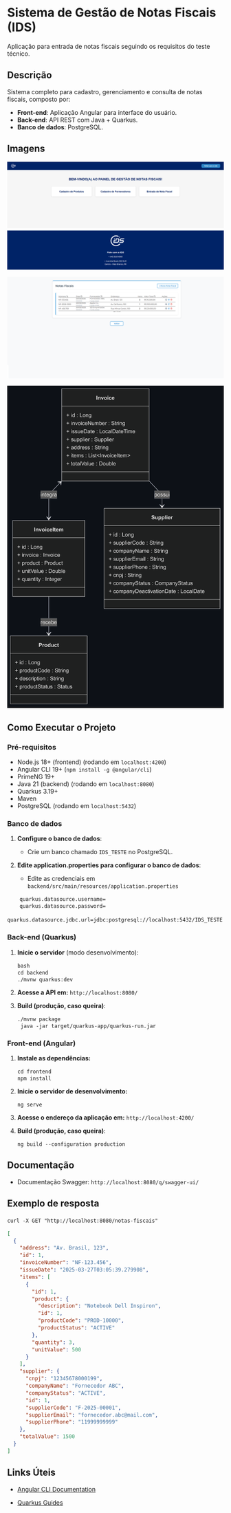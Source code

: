 # Sistema de Gestão de Notas Fiscais (IDS)
Aplicação para entrada de notas fiscais seguindo os requisitos do teste técnico.

##  Descrição
Sistema completo para cadastro, gerenciamento e consulta de notas fiscais, composto por:
- **Front-end**: Aplicação Angular para interface do usuário.
- **Back-end**: API REST com Java + Quarkus.
- **Banco de dados**: PostgreSQL.

## Imagens
![Dashboard](https://github.com/alves-jp/nota-fiscal-app/blob/main/media/dashboard.png?raw=true)

![Painel](https://github.com/alves-jp/nota-fiscal-app/blob/main/media/painel-notas-fiscais.png?raw=true)

![Arquitetura](https://raw.githubusercontent.com/alves-jp/nota-fiscal-app/refs/heads/main/media/diagrama-backend.png)

## Como Executar o Projeto
### **Pré-requisitos**
- Node.js 18+ (frontend) (rodando em `localhost:4200`)
- Angular CLI 19+ (`npm install -g @angular/cli`)
- PrimeNG 19+
- Java 21 (backend) (rodando em `localhost:8080`)
- Quarkus 3.19+
- Maven
- PostgreSQL (rodando em `localhost:5432`)

### Banco de dados
1. **Configure o banco de dados**:
   - Crie um banco chamado `IDS_TESTE` no PostgreSQL.

2. **Edite application.properties para configurar o banco de dados**:
   - Edite as credenciais em `backend/src/main/resources/application.properties`
```
    quarkus.datasource.username=
    quarkus.datasource.password=
    quarkus.datasource.jdbc.url=jdbc:postgresql://localhost:5432/IDS_TESTE
```

### **Back-end (Quarkus)**
1. **Inicie o servidor** (modo desenvolvimento):
   ```
   bash
   cd backend
   ./mvnw quarkus:dev
   ```

2. **Acesse a API em:**
   `http://localhost:8080/`

3. **Build (produção, caso queira)**:
   ```
   ./mvnw package
    java -jar target/quarkus-app/quarkus-run.jar
   ```

### **Front-end (Angular)**
1. **Instale as dependências:**
   ```
   cd frontend
   npm install
   ```

2. **Inicie o servidor de desenvolvimento:**
   ```
   ng serve
   ```

3. **Acesse o endereço da aplicação em:**
   `http://localhost:4200/`

4. **Build (produção, caso queira)**:
    ```
   ng build --configuration production
    ```
    
## **Documentação**
- Documentação Swagger: `http://localhost:8080/q/swagger-ui/`

## Exemplo de resposta
`curl -X GET "http://localhost:8080/notas-fiscais"`

```json
[
  {
    "address": "Av. Brasil, 123",
    "id": 1,
    "invoiceNumber": "NF-123.456",
    "issueDate": "2025-03-27T03:05:39.279908",
    "items": [
      {
        "id": 1,
        "product": {
          "description": "Notebook Dell Inspiron",
          "id": 1,
          "productCode": "PROD-10000",
          "productStatus": "ACTIVE"
        },
        "quantity": 3,
        "unitValue": 500
      }
    ],
    "supplier": {
      "cnpj": "12345678000199",
      "companyName": "Fornecedor ABC",
      "companyStatus": "ACTIVE",
      "id": 1,
      "supplierCode": "F-2025-00001",
      "supplierEmail": "fornecedor.abc@mail.com",
      "supplierPhone": "11999999999"
    },
    "totalValue": 1500
  }
]
```

## Links Úteis
- [Angular CLI Documentation](https://angular.dev/tools/cli)
  
- [Quarkus Guides](https://quarkus.io/guides/)
